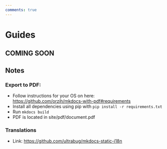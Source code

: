 ```yaml
---
comments: true
---
```

# Guides
## COMING SOON


## Notes
### Export to PDF:
- Follow instructions for your OS on here: https://github.com/orzih/mkdocs-with-pdf#requirements
- Install all dependencies using pip with `pip install -r requirements.txt`
- Run `mkdocs build`
- PDF is located in site/pdf/document.pdf

### Translations
- Link: https://github.com/ultrabug/mkdocs-static-i18n